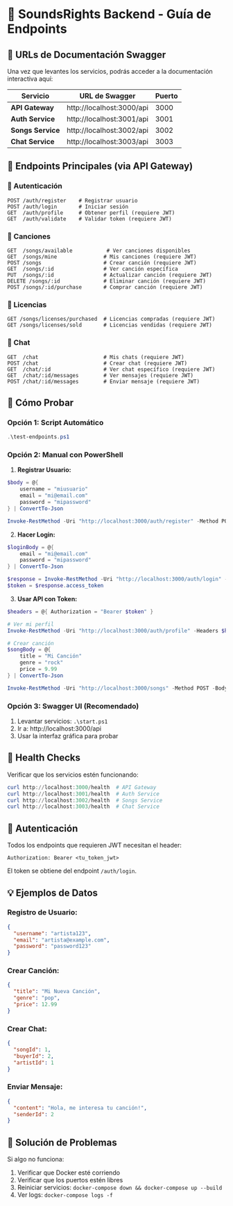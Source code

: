# 🎵 SoundsRights Backend - Guía de Endpoints

## 🚀 URLs de Documentación Swagger

Una vez que levantes los servicios, podrás acceder a la documentación interactiva aquí:

| Servicio | URL de Swagger | Puerto |
|----------|----------------|--------|
| **API Gateway** | http://localhost:3000/api | 3000 |
| **Auth Service** | http://localhost:3001/api | 3001 |
| **Songs Service** | http://localhost:3002/api | 3002 |
| **Chat Service** | http://localhost:3003/api | 3003 |

## 📍 Endpoints Principales (via API Gateway)

### 🔐 Autenticación
```
POST /auth/register    # Registrar usuario
POST /auth/login       # Iniciar sesión  
GET  /auth/profile     # Obtener perfil (requiere JWT)
GET  /auth/validate    # Validar token (requiere JWT)
```

### 🎵 Canciones
```
GET  /songs/available           # Ver canciones disponibles
GET  /songs/mine               # Mis canciones (requiere JWT)
POST /songs                    # Crear canción (requiere JWT)
GET  /songs/:id                # Ver canción específica
PUT  /songs/:id                # Actualizar canción (requiere JWT)
DELETE /songs/:id              # Eliminar canción (requiere JWT)
POST /songs/:id/purchase       # Comprar canción (requiere JWT)
```

### 📜 Licencias
```
GET /songs/licenses/purchased  # Licencias compradas (requiere JWT)
GET /songs/licenses/sold       # Licencias vendidas (requiere JWT)
```

### 💬 Chat
```
GET  /chat                     # Mis chats (requiere JWT)
POST /chat                     # Crear chat (requiere JWT)
GET  /chat/:id                 # Ver chat específico (requiere JWT)
GET  /chat/:id/messages        # Ver mensajes (requiere JWT)
POST /chat/:id/messages        # Enviar mensaje (requiere JWT)
```

## 🧪 Cómo Probar

### Opción 1: Script Automático
```powershell
.\test-endpoints.ps1
```

### Opción 2: Manual con PowerShell

1. **Registrar Usuario:**
```powershell
$body = @{
    username = "miusuario"
    email = "mi@email.com"
    password = "mipassword"
} | ConvertTo-Json

Invoke-RestMethod -Uri "http://localhost:3000/auth/register" -Method POST -Body $body -ContentType "application/json"
```

2. **Hacer Login:**
```powershell
$loginBody = @{
    email = "mi@email.com"
    password = "mipassword"
} | ConvertTo-Json

$response = Invoke-RestMethod -Uri "http://localhost:3000/auth/login" -Method POST -Body $loginBody -ContentType "application/json"
$token = $response.access_token
```

3. **Usar API con Token:**
```powershell
$headers = @{ Authorization = "Bearer $token" }

# Ver mi perfil
Invoke-RestMethod -Uri "http://localhost:3000/auth/profile" -Headers $headers

# Crear canción
$songBody = @{
    title = "Mi Canción"
    genre = "rock"
    price = 9.99
} | ConvertTo-Json

Invoke-RestMethod -Uri "http://localhost:3000/songs" -Method POST -Body $songBody -ContentType "application/json" -Headers $headers
```

### Opción 3: Swagger UI (Recomendado)

1. Levantar servicios: `.\start.ps1`
2. Ir a: http://localhost:3000/api
3. Usar la interfaz gráfica para probar

## 🏥 Health Checks

Verificar que los servicios estén funcionando:
```powershell
curl http://localhost:3000/health  # API Gateway
curl http://localhost:3001/health  # Auth Service
curl http://localhost:3002/health  # Songs Service  
curl http://localhost:3003/health  # Chat Service
```

## 🔑 Autenticación

Todos los endpoints que requieren JWT necesitan el header:
```
Authorization: Bearer <tu_token_jwt>
```

El token se obtiene del endpoint `/auth/login`.

## 💡 Ejemplos de Datos

### Registro de Usuario:
```json
{
  "username": "artista123",
  "email": "artista@example.com",
  "password": "password123"
}
```

### Crear Canción:
```json
{
  "title": "Mi Nueva Canción",
  "genre": "pop",
  "price": 12.99
}
```

### Crear Chat:
```json
{
  "songId": 1,
  "buyerId": 2,
  "artistId": 1
}
```

### Enviar Mensaje:
```json
{
  "content": "Hola, me interesa tu canción!",
  "senderId": 2
}
```

## 🚨 Solución de Problemas

Si algo no funciona:

1. Verificar que Docker esté corriendo
2. Verificar que los puertos estén libres
3. Reiniciar servicios: `docker-compose down && docker-compose up --build`
4. Ver logs: `docker-compose logs -f`
